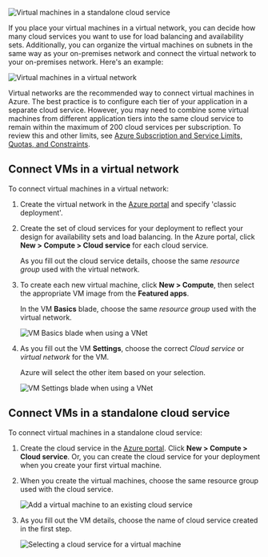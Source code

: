 

![Virtual machines in a standalone cloud service](./media/virtual-machines-common-classic-connect-vms/CloudServiceExample.png)

If you place your virtual machines in a virtual network, you can decide how many cloud services you want to use for load balancing and availability sets. Additionally, you can organize the virtual machines on subnets in the same way as your on-premises network and connect the virtual network to your on-premises network. Here's an example:

![Virtual machines in a virtual network](./media/virtual-machines-common-classic-connect-vms/VirtualNetworkExample.png)

Virtual networks are the recommended way to connect virtual machines in Azure. The best practice is to configure each tier of your application in a separate cloud service. However, you may need to combine some virtual machines from different application tiers into the same cloud service to remain within the maximum of 200 cloud services per subscription. To review this and other limits, see [Azure Subscription and Service Limits, Quotas, and Constraints](../articles/azure-subscription-service-limits.md).

## Connect VMs in a virtual network
To connect virtual machines in a virtual network:

1. Create the virtual network in the [Azure portal](../articles/virtual-network/virtual-networks-create-vnet-classic-pportal.md) and specify 'classic deployment'.
2. Create the set of cloud services for your deployment to reflect your design for availability sets and load balancing. In the Azure portal, click **New > Compute > Cloud service** for each cloud service.

   As you fill out the cloud service details, choose the same _resource group_ used with the virtual network.

3. To create each new virtual machine, click **New > Compute**, then select the appropriate VM image from the **Featured apps**.

   In the VM **Basics** blade, choose the same _resource group_ used with the virtual network.

   ![VM Basics blade when using a VNet](./media/virtual-machines-common-classic-connect-vms/CreateVM_Basics_VN.png)

4. As you fill out the VM **Settings**, choose the correct _Cloud service_ or _virtual network_ for the VM.

   Azure will select the other item based on your selection.

   ![VM Settings blade when using a VNet](./media/virtual-machines-common-classic-connect-vms/CreateVM_Settings_VN.png)


## Connect VMs in a standalone cloud service
To connect virtual machines in a standalone cloud service:

1. Create the cloud service in the [Azure portal](http://portal.azure.com). Click **New > Compute > Cloud service**. Or, you can create the cloud service for your deployment when you create your first virtual machine.
2. When you create the virtual machines, choose the same resource group used with the cloud service.

   ![Add a virtual machine to an existing cloud service](./media/virtual-machines-common-classic-connect-vms/CreateVM_Basics_SA.png)

3. As you fill out the VM details, choose the name of cloud service created in the first step.

   ![Selecting a cloud service for a virtual machine](./media/virtual-machines-common-classic-connect-vms/CreateVM_Settings_SA.png)
